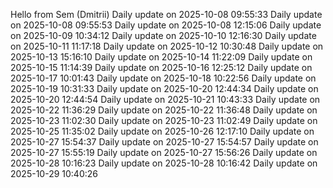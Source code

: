 ﻿Hello from Sem (Dmitrii)
Daily update on 2025-10-08 09:55:33
Daily update on 2025-10-08 09:55:53
Daily update on 2025-10-08 12:15:06
Daily update on 2025-10-09 10:34:12
Daily update on 2025-10-10 12:16:30
Daily update on 2025-10-11 11:17:18
Daily update on 2025-10-12 10:30:48
Daily update on 2025-10-13 15:16:10
Daily update on 2025-10-14 11:22:09
Daily update on 2025-10-15 11:14:39
Daily update on 2025-10-16 12:25:12
Daily update on 2025-10-17 10:01:43
Daily update on 2025-10-18 10:22:56
Daily update on 2025-10-19 10:31:33
Daily update on 2025-10-20 12:44:34
Daily update on 2025-10-20 12:44:54
Daily update on 2025-10-21 10:43:33
Daily update on 2025-10-22 11:36:29
Daily update on 2025-10-22 11:36:48
Daily update on 2025-10-23 11:02:30
Daily update on 2025-10-23 11:02:49
Daily update on 2025-10-25 11:35:02
Daily update on 2025-10-26 12:17:10
Daily update on 2025-10-27 15:54:37
Daily update on 2025-10-27 15:54:57
Daily update on 2025-10-27 15:55:19
Daily update on 2025-10-27 15:56:26
Daily update on 2025-10-28 10:16:23
Daily update on 2025-10-28 10:16:42
Daily update on 2025-10-29 10:40:26
